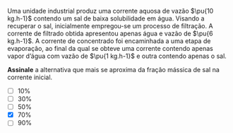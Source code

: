 Uma unidade industrial produz uma corrente aquosa de vazão $\pu{10 kg.h-1}$ contendo um sal de baixa solubilidade em água. Visando a recuperar o sal, inicialmente empregou-se um processo de filtração. A corrente de filtrado obtida apresentou apenas água e vazão de $\pu{6 kg.h-1}$. A corrente de concentrado foi encaminhada a uma etapa de evaporação, ao final da qual se obteve uma corrente contendo apenas vapor d’água com vazão de $\pu{1 kg.h-1}$ e outra contendo apenas o sal.

**Assinale** a alternativa que mais se aproxima da fração mássica de sal na corrente inicial.

- [ ] $10\%$
- [ ] $30\%$
- [ ] $50\%$
- [x] $70\%$
- [ ] $90\%$

